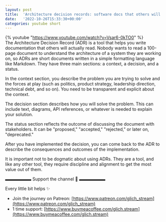 ```yaml
---
layout: post
title:  'Architecture decision records: software docs that others will read! #softwareengineering #coding'
date:   '2022-10-26T15:33:30+00:00'
categories: youtube short
---
```

{% youtube  "https://www.youtube.com/watch?v=Vsar6-0kTO0" %}
<br />
The Architecture Decision Record (ADR) is a tool that helps you write documentation that others will actually read. Nobody wants to read a 100-page document to understand the architecture of a system they are working on, so ADRs are short documents written in a simple formatting language like Markdown. They have three main sections: a context, a decision, and a status.

In the context section, you describe the problem you are trying to solve and the forces at play (such as politics, product strategy, leadership direction, technical debt, and so on). You need to be transparent and explicit about the context.

The decision section describes how you will solve the problem. This can include text, diagrams, API references, or whatever is needed to explain your solution.

The status section reflects the outcome of discussing the document with stakeholders. It can be "proposed," "accepted," "rejected," or later on, "deprecated."

After you have implemented the decision, you can come back to the ADR to describe the consequences and outcomes of the implementation.

It is important not to be dogmatic about using ADRs. They are a tool, and like any other tool, they require discipline and alignment to get the most value out of them.

▬▬▬▬▬▬ Support the channel 💜 ▬▬▬▬▬▬

Every little bit helps ✨
- Join the journey on Patreon: [https://www.patreon.com/glich_stream](https://www.patreon.com/glich_stream)
- 1 time support: [https://www.buymeacoffee.com/glich.stream](https://www.buymeacoffee.com/glich.stream)